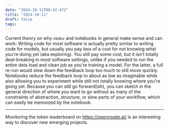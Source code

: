 ```yaml
---
date: "2024-10-11T08:42:47Z"
title: "2024-10-11"
draft: false
tags:
---
```


Current theory on why `nbdev` and notebooks in general make sense and can work:
Writing code for most software is actually pretty similar to writing code for models, but usually you pay less of a cost for not knowing what you're doing yet (aka exploring).
You still pay some cost, but it isn't totally deal-breaking in most software settings, unlike if you needed to run the entire data load and clean job as you're training a model.
For the latter, a full re-run would slow down the feedback loop too much to still move quickly.
Notebooks reduce the feedback loop to about as low as imaginable while also allowing you to experiment while still not totally knowing where you're going yet.
Because you can still go forward(ish), you can sketch in the general direction of where you want to go without as many of the constraints of abstraction, structure, or slow parts of your workflow, which can easily be memoized by the notebook.

---

Monitoring the token leaderboard on https://openrouter.ai/ is an interesting way to discover new emerging projects.
